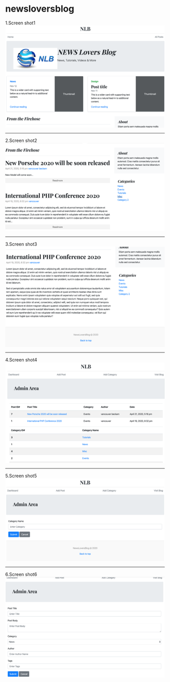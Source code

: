 # newsloversblog
1.Screen shot1
![Screen shot1](demo_images/img1.png)

---

2.Screen shot2
![Screen shot1](demo_images/img2.png)

---

3.Screen shot3
![Screen shot1](demo_images/img3.png)

---

4.Screen shot4
![Screen shot1](demo_images/img4.png)

---

5.Screen shot5
![Screen shot1](demo_images/img5.png)

---

6.Screen shot6
![Screen shot1](demo_images/img6.png)

